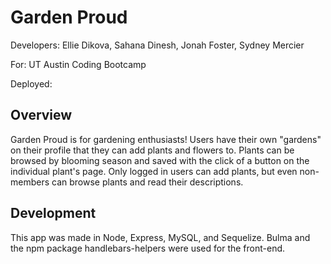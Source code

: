 # Garden Proud

Developers: Ellie Dikova, Sahana Dinesh, Jonah Foster, Sydney Mercier  

For: UT Austin Coding Bootcamp

Deployed: 

## Overview

Garden Proud is for gardening enthusiasts! Users have their own "gardens" on their profile that they can add plants and flowers to. Plants can be browsed by blooming season and saved with the click of a button on the individual plant's page. Only logged in users can add plants, but even non-members can browse plants and read their descriptions.

## Development

This app was made in Node, Express, MySQL, and Sequelize. Bulma and the npm package handlebars-helpers were used for the front-end.
